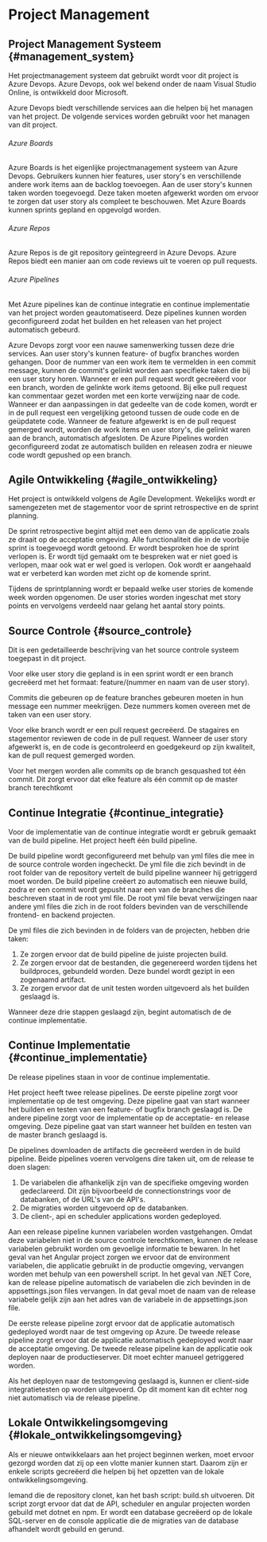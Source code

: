 # Project Management
## Project Management Systeem {#management_system}
Het projectmanagement systeem dat gebruikt wordt voor dit project is Azure Devops. Azure Devops, ook wel bekend onder de naam Visual Studio Online, is ontwikkeld door Microsoft.

Azure Devops biedt verschillende services aan die helpen bij het managen van het project.
De volgende services worden gebruikt voor het managen van dit project.

###### Azure Boards
Azure Boards is het eigenlijke projectmanagement systeem van Azure Devops. Gebruikers kunnen hier features, user story's en verschillende andere work items aan de backlog toevoegen.
Aan de user story's kunnen taken worden toegevoegd. Deze taken moeten afgewerkt worden om ervoor te zorgen dat user story als compleet te beschouwen.
Met Azure Boards kunnen sprints gepland en opgevolgd worden.

###### Azure Repos
Azure Repos is de git repository geïntegreerd in Azure Devops. Azure Repos biedt een manier aan om code reviews uit te voeren op pull requests.

###### Azure Pipelines
Met Azure pipelines kan de continue integratie en continue implementatie van het project worden geautomatiseerd.
Deze pipelines kunnen worden geconfigureerd zodat het builden en het releasen van het project automatisch gebeurd.

Azure Devops zorgt voor een nauwe samenwerking tussen deze drie services.
Aan user story's kunnen feature- of bugfix branches worden gehangen. Door de nummer van een work item te vermelden in een commit message, kunnen de commit's gelinkt worden aan specifieke taken die bij een user story horen.
Wanneer er een pull request wordt gecreëerd voor een branch, worden de gelinkte work items getoond.
Bij elke pull request kan commentaar gezet worden met een korte verwijzing naar de code. Wanneer er dan aanpassingen in dat gedeelte van de code komen, wordt er in de pull request een vergelijking getoond tussen de oude code en de geüpdatete code.
Wanneer de feature afgewerkt is en de pull request gemerged wordt, worden de work items en user story's, die gelinkt waren aan de branch, automatisch afgesloten.
De Azure Pipelines worden geconfigureerd zodat ze automatisch builden en releasen zodra er nieuwe code wordt gepushed op een branch.

## Agile Ontwikkeling {#agile_ontwikkeling}
Het project is ontwikkeld volgens de Agile Development. Wekelijks wordt er samengezeten met de stagementor voor de sprint retrospective en de sprint planning.

De sprint retrospective begint altijd met een demo van de applicatie zoals ze draait op de acceptatie omgeving. Alle functionaliteit die in de voorbije sprint is toegevoegd wordt getoond.
Er wordt besproken hoe de sprint verlopen is. Er wordt tijd gemaakt om te bespreken wat er niet goed is verlopen, maar ook wat er wel goed is verlopen. Ook wordt er aangehaald wat er verbeterd kan worden met zicht op de komende sprint.

Tijdens de sprintplanning wordt er bepaald welke user stories de komende week worden opgenomen. De user stories worden ingeschat met story points en vervolgens verdeeld naar gelang het aantal story points.

## Source Controle {#source_controle}
Dit is een gedetailleerde beschrijving van het source controle systeem toegepast in dit project.

Voor elke user story die gepland is in een sprint wordt er een branch gecreëerd met het formaat: feature/(nummer en naam van de user story).

Commits die gebeuren op de feature branches gebeuren moeten in hun message een nummer meekrijgen. Deze nummers komen overeen met de taken van een user story.

Voor elke branch wordt er een pull request gecreëerd. De stagaires en stagementor reviewen de code in de pull request. Wanneer de user story afgewerkt is, en de code is gecontroleerd en goedgekeurd op zijn kwaliteit, kan de pull request gemerged worden.

Voor het mergen worden alle commits op de branch gesquashed tot één commit.
Dit zorgt ervoor dat elke feature als één commit op de master branch terechtkomt

## Continue Integratie {#continue_integratie}
Voor de implementatie van de continue integratie wordt er gebruik gemaakt van de build pipeline. Het project heeft één build pipeline.

De build pipeline wordt geconfigureerd met behulp van yml files die mee in de source controle worden ingecheckt. De yml file die zich bevindt in de root folder van de repository vertelt de build pipeline wanneer hij getriggerd moet worden. De build pipeline creëert zo automatisch een nieuwe build, zodra er een commit wordt gepusht naar een van de branches die beschreven staat in de root yml file.
De root yml file bevat verwijzingen naar andere yml files die zich in de root folders bevinden van de verschillende frontend- en backend projecten.

De yml files die zich bevinden in de folders van de projecten, hebben drie taken:
1. Ze zorgen ervoor dat de build pipeline de juiste projecten build.
2. Ze zorgen ervoor dat de bestanden, die gegenereerd worden tijdens het buildproces, gebundeld worden. Deze bundel wordt gezipt in een zogenaamd artifact.
3. Ze zorgen ervoor dat de unit testen worden uitgevoerd als het builden geslaagd is.

Wanneer deze drie stappen geslaagd zijn, begint automatisch de de continue implementatie.

## Continue Implementatie {#continue_implementatie}
De release pipelines staan in voor de continue implementatie.

Het project heeft twee release pipelines. De eerste pipeline zorgt voor implementatie op de test omgeving. Deze pipeline gaat van start wanneer het builden en testen van een feature- of bugfix branch geslaagd is. De andere pipeline zorgt voor de implementatie op de acceptatie- en release omgeving. Deze pipeline gaat van start wanneer het builden en testen van de master branch geslaagd is.

De pipelines downloaden de artifacts die gecreëerd werden in de build pipeline.
Beide pipelines voeren vervolgens dire taken uit, om de release te doen slagen:
1. De variabelen die afhankelijk zijn van de specifieke omgeving worden gedeclareerd. Dit zijn bijvoorbeeld de connectionstrings voor de databanken, of de URL's van de API's.
2. De migraties worden uitgevoerd op de databanken.
3. De client-, api en scheduler applications worden gedeployed.

Aan een release pipeline kunnen variabelen worden vastgehangen. Omdat deze variabelen niet in de source controle terechtkomen, kunnen de release variabelen gebruikt worden om gevoelige informatie te bewaren.
In het geval van het Angular project zorgen we ervoor dat de environment variabelen, die applicatie gebruikt in de productie omgeving, vervangen worden met behulp van een powershell script.
In het geval van .NET Core, kan de release pipeline automatisch de variabelen die zich bevinden in de appsettings.json files vervangen. In dat geval moet de naam van de release variabele gelijk zijn aan het adres van de variabele in de appsettings.json file.

De eerste release pipeline zorgt ervoor dat de applicatie automatisch gedeployed wordt naar de test omgeving op Azure.
De tweede release pipeline zorgt ervoor dat de applicatie automatisch gedeployed wordt naar de acceptatie omgeving. De tweede release pipeline kan de applicatie ook deployen naar de productieserver. Dit moet echter manueel getriggered worden.

Als het deployen naar de testomgeving geslaagd is, kunnen er client-side integratietesten op worden uitgevoerd. Op dit moment kan dit echter nog niet automatisch via de release pipeline.
## Lokale Ontwikkelingsomgeving {#lokale_ontwikkelingsomgeving}
Als er nieuwe ontwikkelaars aan het project beginnen werken, moet ervoor gezorgd worden dat zij op een vlotte manier kunnen start.
Daarom zijn er enkele scripts gecreëerd die helpen bij het opzetten van de lokale ontwikkelingsomgeving.

Iemand die de repository clonet, kan het bash script: build.sh uitvoeren. Dit script zorgt ervoor dat dat de API, scheduler en angular projecten worden gebuild met dotnet en npm. Er wordt een database gecreëerd op de lokale SQL-server en de console applicatie die de migraties van de database afhandelt wordt gebuild en gerund.